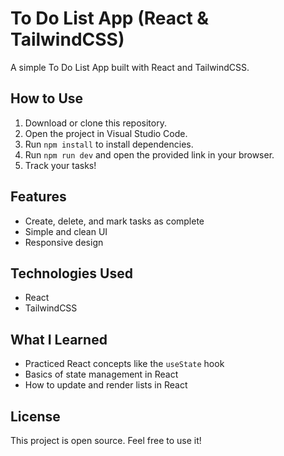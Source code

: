 # To Do List App (React & TailwindCSS)

A simple To Do List App built with React and TailwindCSS.

## How to Use
1. Download or clone this repository.  
2. Open the project in Visual Studio Code.  
3. Run `npm install` to install dependencies.  
4. Run `npm run dev` and open the provided link in your browser.  
5. Track your tasks!

## Features
- Create, delete, and mark tasks as complete  
- Simple and clean UI  
- Responsive design  

## Technologies Used
- React  
- TailwindCSS  

## What I Learned
- Practiced React concepts like the `useState` hook  
- Basics of state management in React  
- How to update and render lists in React  

## License
This project is open source. Feel free to use it!
